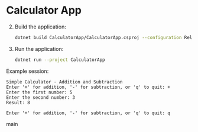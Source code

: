 # Calculator App


2. Build the application:
   ```bash
   dotnet build CalculatorApp/CalculatorApp.csproj --configuration Release
   ```
3. Run the application:
   ```bash
   dotnet run --project CalculatorApp
   ```

Example session:

```
Simple Calculator - Addition and Subtraction
Enter '+' for addition, '-' for subtraction, or 'q' to quit: +
Enter the first number: 5
Enter the second number: 3
Result: 8

Enter '+' for addition, '-' for subtraction, or 'q' to quit: q
```

main
